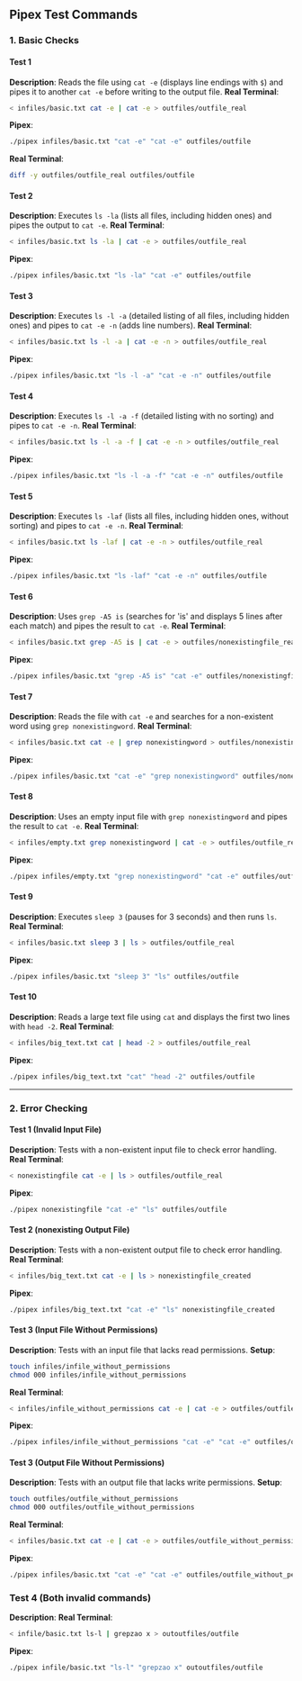 ## Pipex Test Commands

### 1. Basic Checks

#### Test 1
**Description**: Reads the file using `cat -e` (displays line endings with `$`) and pipes it to another `cat -e` before writing to the output file.
**Real Terminal**:
```bash
< infiles/basic.txt cat -e | cat -e > outfiles/outfile_real
```
**Pipex**:
```bash
./pipex infiles/basic.txt "cat -e" "cat -e" outfiles/outfile
```
**Real Terminal**:
```bash
diff -y outfiles/outfile_real outfiles/outfile
```

#### Test 2
**Description**: Executes `ls -la` (lists all files, including hidden ones) and pipes the output to `cat -e`.
**Real Terminal**:
```bash
< infiles/basic.txt ls -la | cat -e > outfiles/outfile_real
```
**Pipex**:
```bash
./pipex infiles/basic.txt "ls -la" "cat -e" outfiles/outfile
```

#### Test 3
**Description**: Executes `ls -l -a` (detailed listing of all files, including hidden ones) and pipes to `cat -e -n` (adds line numbers).
**Real Terminal**:
```bash
< infiles/basic.txt ls -l -a | cat -e -n > outfiles/outfile_real
```
**Pipex**:
```bash
./pipex infiles/basic.txt "ls -l -a" "cat -e -n" outfiles/outfile
```

#### Test 4
**Description**: Executes `ls -l -a -f` (detailed listing with no sorting) and pipes to `cat -e -n`.
**Real Terminal**:
```bash
< infiles/basic.txt ls -l -a -f | cat -e -n > outfiles/outfile_real
```
**Pipex**:
```bash
./pipex infiles/basic.txt "ls -l -a -f" "cat -e -n" outfiles/outfile
```

#### Test 5
**Description**: Executes `ls -laf` (lists all files, including hidden ones, without sorting) and pipes to `cat -e -n`.
**Real Terminal**:
```bash
< infiles/basic.txt ls -laf | cat -e -n > outfiles/outfile_real
```
**Pipex**:
```bash
./pipex infiles/basic.txt "ls -laf" "cat -e -n" outfiles/outfile
```

#### Test 6
**Description**: Uses `grep -A5 is` (searches for 'is' and displays 5 lines after each match) and pipes the result to `cat -e`.
**Real Terminal**:
```bash
< infiles/basic.txt grep -A5 is | cat -e > outfiles/nonexistingfile_real
```
**Pipex**:
```bash
./pipex infiles/basic.txt "grep -A5 is" "cat -e" outfiles/nonexistingfile
```

#### Test 7
**Description**: Reads the file with `cat -e` and searches for a non-existent word using `grep nonexistingword`.
**Real Terminal**:
```bash
< infiles/basic.txt cat -e | grep nonexistingword > outfiles/nonexistingfile_real
```
**Pipex**:
```bash
./pipex infiles/basic.txt "cat -e" "grep nonexistingword" outfiles/nonexistingfile
```

#### Test 8
**Description**: Uses an empty input file with `grep nonexistingword` and pipes the result to `cat -e`.
**Real Terminal**:
```bash
< infiles/empty.txt grep nonexistingword | cat -e > outfiles/outfile_real
```
**Pipex**:
```bash
./pipex infiles/empty.txt "grep nonexistingword" "cat -e" outfiles/outfile
```

#### Test 9
**Description**: Executes `sleep 3` (pauses for 3 seconds) and then runs `ls`.
**Real Terminal**:
```bash
< infiles/basic.txt sleep 3 | ls > outfiles/outfile_real
```
**Pipex**:
```bash
./pipex infiles/basic.txt "sleep 3" "ls" outfiles/outfile
```

#### Test 10
**Description**: Reads a large text file using `cat` and displays the first two lines with `head -2`.
**Real Terminal**:
```bash
< infiles/big_text.txt cat | head -2 > outfiles/outfile_real
```
**Pipex**:
```bash
./pipex infiles/big_text.txt "cat" "head -2" outfiles/outfile
```

---

### 2. Error Checking

#### Test 1 (Invalid Input File)
**Description**: Tests with a non-existent input file to check error handling.
**Real Terminal**:
```bash
< nonexistingfile cat -e | ls > outfiles/outfile_real
```
**Pipex**:
```bash
./pipex nonexistingfile "cat -e" "ls" outfiles/outfile
```

#### Test 2 (nonexisting Output File)
**Description**: Tests with a non-existent output file to check error handling.
**Real Terminal**:
```bash
< infiles/big_text.txt cat -e | ls > nonexistingfile_created
```
**Pipex**:
```bash
./pipex infiles/big_text.txt "cat -e" "ls" nonexistingfile_created
```

#### Test 3 (Input File Without Permissions)
**Description**: Tests with an input file that lacks read permissions.
**Setup**:
```bash
touch infiles/infile_without_permissions
chmod 000 infiles/infile_without_permissions
```
**Real Terminal**:
```bash
< infiles/infile_without_permissions cat -e | cat -e > outfiles/outfile_real
```
**Pipex**:
```bash
./pipex infiles/infile_without_permissions "cat -e" "cat -e" outfiles/outfile
```

#### Test 3 (Output File Without Permissions)
**Description**: Tests with an output file that lacks write permissions.
**Setup**:
```bash
touch outfiles/outfile_without_permissions
chmod 000 outfiles/outfile_without_permissions
```
**Real Terminal**:
```bash
< infiles/basic.txt cat -e | cat -e > outfiles/outfile_without_permissions
```
**Pipex**:
```bash
./pipex infiles/basic.txt "cat -e" "cat -e" outfiles/outfile_without_permissions
```

### Test 4 (Both invalid commands)
**Description**:
**Real Terminal**:
```bash
< infile/basic.txt ls-l | grepzao x > outoutfiles/outfile
```
**Pipex**:
```bash
./pipex infile/basic.txt "ls-l" "grepzao x" outoutfiles/outfile
```


